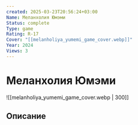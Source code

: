```yaml
---
created: 2025-03-23T20:56:24+03:00
Name: Меланхолия Юмэми
Status: complete
Type: game
Rating: R-17
Cover: "[[melanholiya_yumemi_game_cover.webp]]"
Year: 2024
Views: 3
---
```


# Меланхолия Юмэми


![[melanholiya_yumemi_game_cover.webp | 300]]


## Описание


